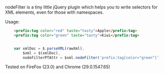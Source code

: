 nodeFilter is a tiny little jQuery plugin which helps you to write selectors for XML elements, even for those with namespaces.

Usage:


```html
    <prefix:tag color="red" taste="tasty">Apple</prefix:tag>
    <prefix:tag color="green" taste="tasty">Kiwi</prefix:tag>
```

```javascript

    var xmlDoc = $.parseXML(rawXml),
        $xml = $(xmlDoc),
        nodeFilterPTAttr = $xml.nodeFilter('prefix:tag[color="green"]').text(); // Kiwi

```

Tested on FireFox (23.0) and Chrome (29.0.1547.65)
